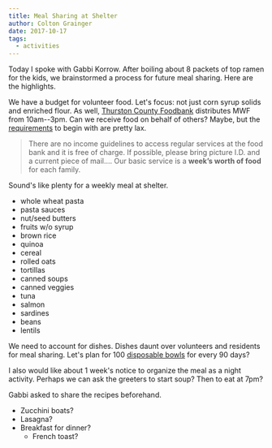 ```yaml
---
title: Meal Sharing at Shelter
author: Colton Grainger
date: 2017-10-17
tags:
  - activities 
---
```


Today I spoke with Gabbi Korrow. After boiling about 8 packets of top ramen for the kids, we brainstormed a process for future meal sharing. Here are the highlights. 

We have a budget for volunteer food. Let's focus: not just corn syrup solids and enriched flour. As well, [Thurston County Foodbank](http://thurstoncountyfoodbank.org/satellite-locations/) distributes MWF from 10am--3pm. Can we receive food on behalf of others? Maybe, but the [requirements](http://thurstoncountyfoodbank.org/80-2/) to begin with are pretty lax.
> There are no income guidelines to access regular services at the food bank and it is free of charge. If possible, please bring picture I.D. and a current piece of mail.... Our basic service is a **week’s worth of food** for each family.

Sound's like plenty for a weekly meal at shelter.

- whole wheat pasta
- pasta sauces
- nut/seed butters
- fruits w/o syrup
- brown rice
- quinoa
- cereal
- rolled oats
- tortillas
- canned soups
- canned veggies
- tuna
- salmon
- sardines
- beans
- lentils

We need to account for dishes. Dishes daunt over volunteers and residents for meal sharing. Let's plan for 100 [disposable bowls](https://www.ecoproductsstore.com/sugarcane_bowls.html) for every 90 days?

I also would like about 1 week's notice to organize the meal as a night activity. Perhaps we can ask the greeters to start soup? Then to eat at 7pm? 

Gabbi asked to share the recipes beforehand. 
- Zucchini boats? 
- Lasagna? 
- Breakfast for dinner?
	- French toast?



